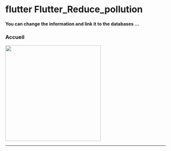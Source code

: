 <h1> flutter Flutter_Reduce_pollution </h1>

<h4> You can change the information and link it to the databases ...</h4>
<h3>Accueil</h3>
<img src="https://github.com/abenkoula71/Flutter_Reduce_pollution/blob/main/Screenshot_1642162647.png" width="300" /> 
<hr>


